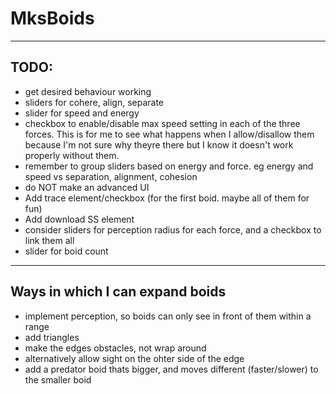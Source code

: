 # MksBoids

---

## TODO:
- get desired behaviour working
- sliders for cohere, align, separate
- slider for speed and energy
- checkbox to enable/disable max speed setting in each of the three forces. This is for me to see what happens when I allow/disallow them because I'm not sure why theyre there but I know it doesn't work properly without them.
- remember to group sliders based on energy and force. eg energy and speed vs separation, alignment, cohesion
- do NOT make an advanced UI
- Add trace element/checkbox (for the first boid. maybe all of them for fun)
- Add download SS element
- consider sliders for perception radius for each force, and a checkbox to link them all
- slider for boid count

---

## Ways in which I can expand boids
- implement perception, so boids can only see in front of them within a range
- add triangles
- make the edges obstacles, not wrap around
- alternatively allow sight on the ohter side of the edge
- add a predator boid thats bigger, and moves different (faster/slower) to the smaller boid
